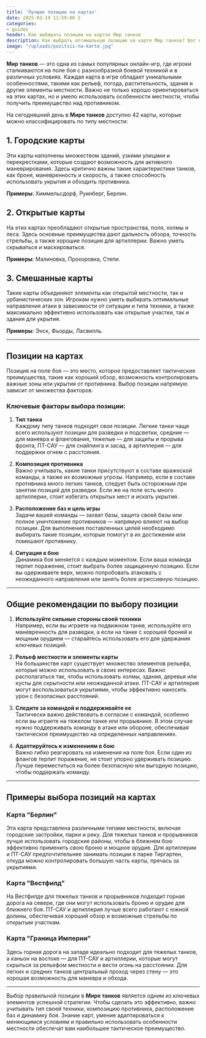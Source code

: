 ```yaml
---
title: 'Лучшие позиции на картах'
date: 2025-03-19 11:59:00 Z
categories:
- guides
header: Как выбирать позиции на картах Мир танков
description: Как выбрать оптимальную позицию на карте Мир танков? Вот ключевые факторы, которые необходимо учитывать при выборе лучшей позиции в бою.
image: "/uploads/pozitsii-na-karte.jpg"
---
```


**Мир танков** — это одна из самых популярных онлайн-игр, где игроки сталкиваются на поле боя с разнообразной боевой техникой и в различных условиях. Каждая карта в игре обладает уникальными особенностями, такими как рельеф, погода, растительность, здания и другие элементы местности. Важно не только хорошо ориентироваться на этих картах, но и умело использовать особенности местности, чтобы получить преимущество над противником.

На сегодняшний день в **Мире танков** доступно 42 карты, которые можно классифицировать по типу местности:

## 1. Городские карты
Эти карты наполнены множеством зданий, узкими улицами и перекрестками, которые создают возможность для активного маневрирования. Здесь критично важны такие характеристики танков, как броня, маневренность и скорость, а также способность использовать укрытия и обходить противника.

**Примеры**: Химмельсдорф, Руинберг, Берлин.

## 2. Открытые карты
На этих картах преобладают открытые пространства, поля, холмы и леса. Здесь основные преимущества дают дальность обзора, точность стрельбы, а также хорошие позиции для артиллерии. Важно уметь скрываться и маскироваться.

**Примеры**: Малиновка, Прохоровка, Степи.

## 3. Смешанные карты
Такие карты объединяют элементы как открытой местности, так и урбанистических зон. Игрокам нужно уметь выбирать оптимальные направления атаки в зависимости от ситуации и типа техники, а также максимально эффективно использовать как открытые участки, так и здания для укрытия.

**Примеры**: Энск, Фьорды, Ласвилль.

---

## Позиции на картах

Позиция на поле боя — это место, которое предоставляет тактические преимущества, такие как хороший обзор, возможность контролировать важные зоны или укрытия от противника. Выбор позиции напрямую зависит от множества факторов.

### Ключевые факторы выбора позиции:

1. **Тип танка**  
   Каждому типу танков подходят свои позиции. Легкие танки чаще всего используют позиции для разведки и подсветки, средние — для маневра и флангования, тяжелые — для защиты и прорыва фронта, ПТ-САУ — для снайпинга и засад, а артиллерия — для поддержки огнем с расстояния.

2. **Композиция противника**  
   Важно учитывать, какие танки присутствуют в составе вражеской команды, а также их возможные угрозы. Например, если в составе противника много легких танков, следует быть осторожным при занятии позиций для разведки. Если же на поле есть много артиллерии, стоит избегать открытых мест и искать укрытия.

3. **Расположение баз и цель игры**  
   Задачи вашей команды — захват базы, защита своей базы или полное уничтожение противников — напрямую влияют на выбор позиции. Для выполнения поставленных целей необходимо выбирать такие позиции, которые помогут в их достижении или помешают противнику.

4. **Ситуация в бою**  
   Динамика боя меняется с каждым моментом. Если ваша команда терпит поражение, стоит выбрать более защищенную позицию. Если вы одерживаете верх, можно попробовать атаковать с неожиданного направления или занять более агрессивную позицию.

---

## Общие рекомендации по выбору позиции

1. **Используйте сильные стороны своей техники**  
   Например, если вы играете на подвижном танке, используйте его маневренность для разведки, а если на танке с хорошей броней и мощным орудием — старайтесь использовать его для удержания ключевых позиций.

2. **Рельеф местности и элементы карты**  
   На большинстве карт существует множество элементов рельефа, которые можно использовать в своих интересах. Важно располагаться так, чтобы использовать холмы, здания, деревья или кусты для скрытности или неожиданной атаки. ПТ-САУ и артиллерия могут воспользоваться укрытиями, чтобы эффективно наносить урон с безопасных расстояний.

3. **Следите за командой и поддерживайте ее**  
   Тактически важно действовать в согласии с командой, особенно если вы играете на тяжелом танке или прорывнике. В этом случае нужно поддерживать команду в атаке или обороне, обеспечивая тактическое преимущество на определенных направлениях.

4. **Адаптируйтесь к изменениям в бою**  
   Важно гибко реагировать на изменения на поле боя. Если один из флангов терпит поражение, не стоит упорно удерживать позицию. Лучше переместиться на более безопасную или выгодную позицию, чтобы поддержать команду.

---

## Примеры выбора позиций на картах

### Карта **"Берлин"**
Эта карта представлена различными типами местности, включая городские застройки, парки и реку. Для тяжелых танков и прорывников лучше использовать городские районы, чтобы в ближнем бою эффективно применить свою броню и мощное орудие. Для артиллерии и ПТ-САУ предпочтительнее занимать позиции в парке Тиргартен, откуда можно контролировать большую часть карты, прячась за укрытиями.

### Карта **"Вестфилд"**
На Вестфилде для тяжелых танков и прорывников подходит горная дорога на севере, где они могут использовать броню и орудие для ближнего боя. ПТ-САУ и артиллерия лучше всего работают с южной долины, обеспечивая хороший обзор и возможные стрельбы по открытым участкам.

### Карта **"Граница Империи"**
Здесь горная дорога на западе идеально подходит для тяжелых танков, а каньон на востоке — для ПТ-САУ и артиллерии, которые могут скрыться за рельефом местности и вести огонь на расстоянии. Для легких и средних танков центральный проход через стену — это хорошая возможность для маневра и обхода.

---

Выбор правильной позиции в **Мире танков** является одним из ключевых элементов успешной стратегии. Чтобы сделать это эффективно, важно учитывать тип своей техники, композицию противника, расположение баз и динамику боя. Знание карт, умение адаптироваться к меняющимся условиям и правильно использовать особенности местности обеспечат вам наибольшее тактическое преимущество.